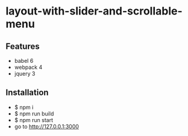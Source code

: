 # layout-with-slider-and-scrollable-menu

## Features

* babel 6
* webpack 4
* jquery 3


## Installation
* $ npm i
* $ npm run build
* $ npm run start
* go to http://127.0.0.1:3000